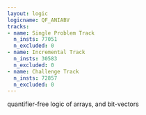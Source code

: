 ```yaml
---
layout: logic
logicname: QF_ANIABV
tracks:
- name: Single Problem Track
  n_insts: 77051
  n_excluded: 0
- name: Incremental Track
  n_insts: 30583
  n_excluded: 0
- name: Challenge Track
  n_insts: 72857
  n_excluded: 0
---
```

quantifier-free logic of arrays, and bit-vectors